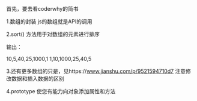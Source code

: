 首先，要去看coderwhy的简书

1.数组的封装
js的数组就是API的调用



2.sort() 方法用于对数组的元素进行排序

<script type="text/javascript">

var arr = new Array(6)
arr[0] = "10"
arr[1] = "5"
arr[2] = "40"
arr[3] = "25"
arr[4] = "1000"
arr[5] = "1"

document.write(arr + "<br />")
document.write(arr.sort())

</script>

输出：

10,5,40,25,1000,1
1,10,1000,25,40,5



3.还有更多数组的只是，见https://www.jianshu.com/p/9521594710d7
  注意修改数据和插入数据的区别


4.prototype	使您有能力向对象添加属性和方法

